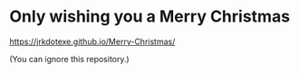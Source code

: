 # Only wishing you a Merry Christmas
<a href="https://jrkdotexe.github.io/Merry-Christmas/">https://jrkdotexe.github.io/Merry-Christmas/</a>
<p>(You can ignore this repository.)</p>
